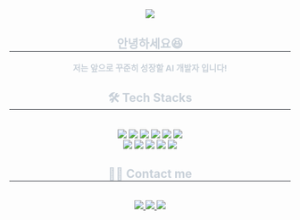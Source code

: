 <div align= "center">
    <img src="https://capsule-render.vercel.app/api?type=waving&color=gradient&height=240&text=상호의%20이모저모✅&animation=&fontColor=ffffff&fontSize=40" />
    </div>
    <div align= "center"> 
    <h2 style="border-bottom: 1px solid #21262d; color: #c9d1d9;"> 안녕하세요😆 </h2>  
    <div style="font-weight: 700; font-size: 15px; text-align: center; color: #c9d1d9;"> 저는 앞으로 꾸준히 성장할 AI 개발자 입니다!</li> </div> 
    </div>
    <div align= "center">
    <h2 style="border-bottom: 1px solid #21262d; color: #c9d1d9;"> 🛠️ Tech Stacks </h2> <br> 
    <div style="margin: 0 auto; text-align: center;" align= "center"> <img src="https://img.shields.io/badge/Python-3776AB?style=for-the-badge&logo=Python&logoColor=white">
        <img src="https://img.shields.io/badge/anaconda-44A833?style=for-the-badge&logo=anaconda&logoColor=white">
        <img src="https://img.shields.io/badge/jupyter-F37626?style=for-the-badge&logo=jupyter&logoColor=white">
          <img src="https://img.shields.io/badge/Keras-D00000?style=for-the-badge&logo=Keras&logoColor=white">
          <img src="https://img.shields.io/badge/Tensorflow-FF6F00?style=for-the-badge&logo=Tensorflow&logoColor=white">
          <img src="https://img.shields.io/badge/Selenium-43B02A?style=for-the-badge&logo=Selenium&logoColor=white">
          <br/><img src="https://img.shields.io/badge/HTML5-E34F26?style=for-the-badge&logo=HTML5&logoColor=white">
          <img src="https://img.shields.io/badge/CSS3-1572B6?style=for-the-badge&logo=CSS3&logoColor=white">
          <img src="https://img.shields.io/badge/Django-092E20?style=for-the-badge&logo=Django&logoColor=white">
          <img src="https://img.shields.io/badge/Amazon AWS-232F3E?style=for-the-badge&logo=Amazon AWS&logoColor=white">
          <img src="https://img.shields.io/badge/Git-F05032?style=for-the-badge&logo=Git&logoColor=white">
          <br/></div>
    </div>
    <div align= "center">
    <h2 style="border-bottom: 1px solid #21262d; color: #c9d1d9;"> 🧑‍💻 Contact me </h2> <br> 
    <div align= "center"> <a href=https://www.notion.so/097a1cd1a5264d70994484b39111054a> <img src="https://img.shields.io/badge/Notion-000000?style=for-the-badge&logo=Notion&logoColor=white&link=https://www.notion.so/097a1cd1a5264d70994484b39111054a"> </a>
         <a href=mailto:2sixdec@naver.com> <img src="https://img.shields.io/badge/Gmail-EA4335?style=for-the-badge&logo=Gmail&logoColor=white&link=mailto:2sixdec@naver.com"> </a>
         <a href=https://www.instagram.com/2sixdec/> <img src="https://img.shields.io/badge/Instagram-E4405F?style=for-the-badge&logo=Instagram&logoColor=white&link=https://www.instagram.com/2sixdec/"> </a>
          </div>  <br> 
    <div align= "center">  </div> 
    </div>
    
